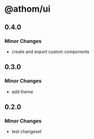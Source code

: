 # @athom/ui

## 0.4.0

### Minor Changes

- create and export custom components

## 0.3.0

### Minor Changes

- add theme

## 0.2.0

### Minor Changes

- test changeset

